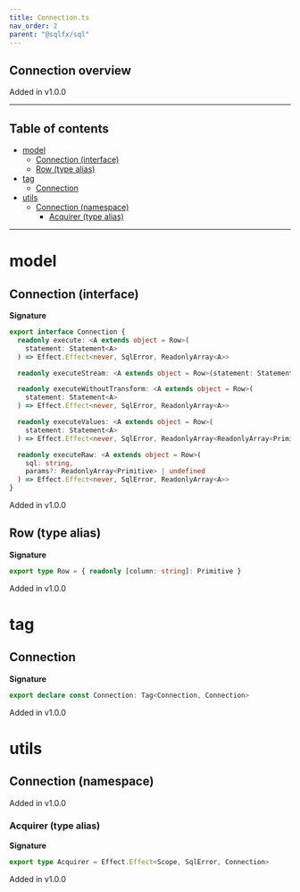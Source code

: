 ```yaml
---
title: Connection.ts
nav_order: 2
parent: "@sqlfx/sql"
---
```


## Connection overview

Added in v1.0.0

---

<h2 class="text-delta">Table of contents</h2>

- [model](#model)
  - [Connection (interface)](#connection-interface)
  - [Row (type alias)](#row-type-alias)
- [tag](#tag)
  - [Connection](#connection)
- [utils](#utils)
  - [Connection (namespace)](#connection-namespace)
    - [Acquirer (type alias)](#acquirer-type-alias)

---

# model

## Connection (interface)

**Signature**

```ts
export interface Connection {
  readonly execute: <A extends object = Row>(
    statement: Statement<A>
  ) => Effect.Effect<never, SqlError, ReadonlyArray<A>>

  readonly executeStream: <A extends object = Row>(statement: Statement<A>) => Stream.Stream<never, SqlError, A>

  readonly executeWithoutTransform: <A extends object = Row>(
    statement: Statement<A>
  ) => Effect.Effect<never, SqlError, ReadonlyArray<A>>

  readonly executeValues: <A extends object = Row>(
    statement: Statement<A>
  ) => Effect.Effect<never, SqlError, ReadonlyArray<ReadonlyArray<Primitive>>>

  readonly executeRaw: <A extends object = Row>(
    sql: string,
    params?: ReadonlyArray<Primitive> | undefined
  ) => Effect.Effect<never, SqlError, ReadonlyArray<A>>
}
```

Added in v1.0.0

## Row (type alias)

**Signature**

```ts
export type Row = { readonly [column: string]: Primitive }
```

Added in v1.0.0

# tag

## Connection

**Signature**

```ts
export declare const Connection: Tag<Connection, Connection>
```

Added in v1.0.0

# utils

## Connection (namespace)

Added in v1.0.0

### Acquirer (type alias)

**Signature**

```ts
export type Acquirer = Effect.Effect<Scope, SqlError, Connection>
```

Added in v1.0.0
